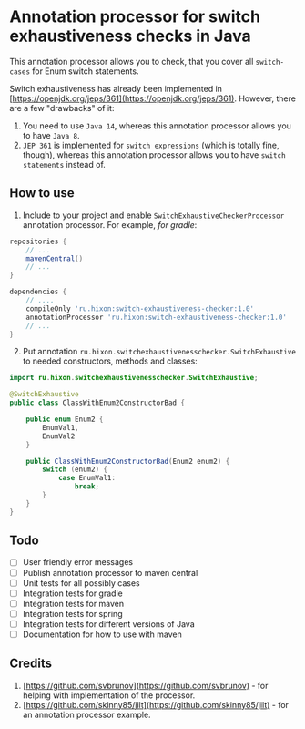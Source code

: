 # Annotation processor for switch exhaustiveness checks in Java

This annotation processor allows you to check, that you cover all `switch-cases` for Enum switch statements. 

Switch exhaustiveness has already been implemented in [https://openjdk.org/jeps/361](https://openjdk.org/jeps/361). 
However, there are a few "drawbacks" of it:
1. You need to use `Java 14`, whereas this annotation processor allows you to have `Java 8`.
2. `JEP 361` is implemented for `switch expressions` (which is totally fine, though), whereas this annotation processor allows you to have `switch statements` instead of. 

## How to use

1. Include to your project and enable `SwitchExhaustiveCheckerProcessor` annotation processor. For example, *for gradle*:
```groovy
repositories {
    // ...
    mavenCentral()
    // ...
}

dependencies {
    // ....
    compileOnly 'ru.hixon:switch-exhaustiveness-checker:1.0'
    annotationProcessor 'ru.hixon:switch-exhaustiveness-checker:1.0'
    // ...
}
```
2. Put annotation `ru.hixon.switchexhaustivenesschecker.SwitchExhaustive` to needed constructors, methods and classes:
```java
import ru.hixon.switchexhaustivenesschecker.SwitchExhaustive;

@SwitchExhaustive
public class ClassWithEnum2ConstructorBad {

    public enum Enum2 {
        EnumVal1,
        EnumVal2
    }

    public ClassWithEnum2ConstructorBad(Enum2 enum2) {
        switch (enum2) {
            case EnumVal1:
                break;
        }
    }
}
```

## Todo 

- [ ] User friendly error messages
- [ ] Publish annotation processor to maven central
- [ ] Unit tests for all possibly cases
- [ ] Integration tests for gradle
- [ ] Integration tests for maven
- [ ] Integration tests for spring
- [ ] Integration tests for different versions of Java
- [ ] Documentation for how to use with maven

## Credits
1. [https://github.com/svbrunov](https://github.com/svbrunov) - for helping with implementation of the processor.
2. [https://github.com/skinny85/jilt](https://github.com/skinny85/jilt) - for an annotation processor example. 
